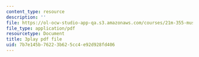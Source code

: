 ```yaml
---
content_type: resource
description: ''
file: https://ol-ocw-studio-app-qa.s3.amazonaws.com/courses/21m-355-musical-improvisation-spring-2013/7b7e145b76223b625cc4e92d928fd406_w20MA5SLBfk.pdf
file_type: application/pdf
resourcetype: Document
title: 3play pdf file
uid: 7b7e145b-7622-3b62-5cc4-e92d928fd406
---
```

